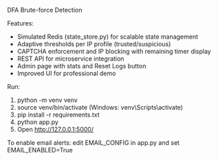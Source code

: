DFA Brute-force Detection 

Features:
- Simulated Redis (state_store.py) for scalable state management
- Adaptive thresholds per IP profile (trusted/suspicious)
- CAPTCHA enforcement and IP blocking with remaining timer display
- REST API for microservice integration
- Admin page with stats and Reset Logs button
- Improved UI for professional demo

Run:
1. python -m venv venv
2. source venv/bin/activate   (Windows: venv\Scripts\activate)
3. pip install -r requirements.txt
4. python app.py
5. Open http://127.0.0.1:5000/

To enable email alerts: edit EMAIL_CONFIG in app.py and set EMAIL_ENABLED=True
